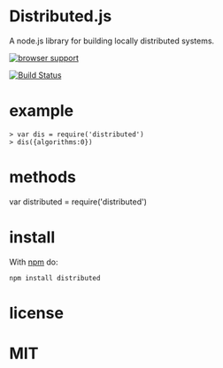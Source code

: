 # Distributed.js

A node.js library for building locally distributed systems.


[![browser support](http://ci.testling.com/rauljordan/zeta.js.png)](http://ci.testling.com/rauljordan/zeta.js)

[![Build Status](https://travis-ci.org/rauljordan/zeta.js.svg?branch=master)](https://travis-ci.org/rauljordan/zeta.js)

# example

```
> var dis = require('distributed')
> dis({algorithms:0})
```



# methods

var distributed = require('distributed')


# install

With [npm](http://npmjs.org) do:

```
npm install distributed
```


# license

MIT
===
